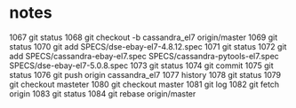 # notes

 1067  git status
 1068  git checkout -b cassandra_el7 origin/master
 1069  git status
 1070  git add SPECS/dse-ebay-el7-4.8.12.spec
 1071  git status
 1072  git add SPECS/cassandra-ebay-el7.spec SPECS/cassandra-pytools-el7.spec SPECS/dse-ebay-el7-5.0.8.spec
 1073  git status
 1074  git commit
 1075  git status
 1076  git push origin cassandra_el7
 1077  history
 1078  git status
 1079  git checkout masteter
 1080  git checkout master
 1081  git log
 1082  git fetch origin
 1083  git status
 1084  git rebase origin/master
